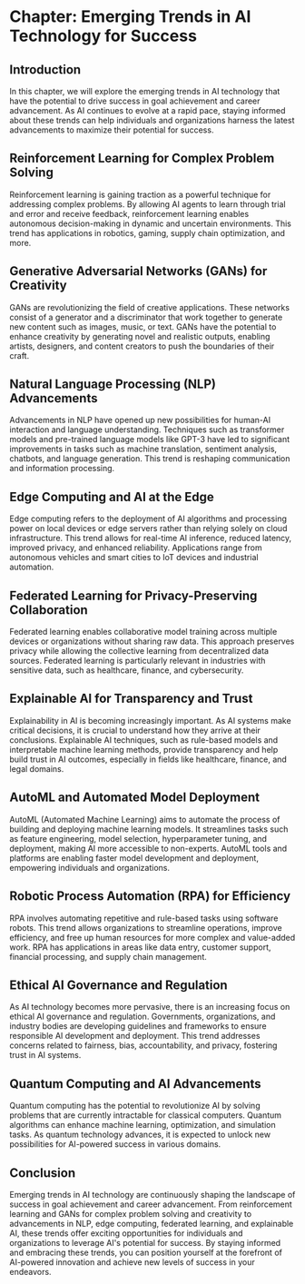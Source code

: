 Chapter: Emerging Trends in AI Technology for Success
=====================================================

Introduction
------------

In this chapter, we will explore the emerging trends in AI technology that have the potential to drive success in goal achievement and career advancement. As AI continues to evolve at a rapid pace, staying informed about these trends can help individuals and organizations harness the latest advancements to maximize their potential for success.

Reinforcement Learning for Complex Problem Solving
--------------------------------------------------

Reinforcement learning is gaining traction as a powerful technique for addressing complex problems. By allowing AI agents to learn through trial and error and receive feedback, reinforcement learning enables autonomous decision-making in dynamic and uncertain environments. This trend has applications in robotics, gaming, supply chain optimization, and more.

Generative Adversarial Networks (GANs) for Creativity
-----------------------------------------------------

GANs are revolutionizing the field of creative applications. These networks consist of a generator and a discriminator that work together to generate new content such as images, music, or text. GANs have the potential to enhance creativity by generating novel and realistic outputs, enabling artists, designers, and content creators to push the boundaries of their craft.

Natural Language Processing (NLP) Advancements
----------------------------------------------

Advancements in NLP have opened up new possibilities for human-AI interaction and language understanding. Techniques such as transformer models and pre-trained language models like GPT-3 have led to significant improvements in tasks such as machine translation, sentiment analysis, chatbots, and language generation. This trend is reshaping communication and information processing.

Edge Computing and AI at the Edge
---------------------------------

Edge computing refers to the deployment of AI algorithms and processing power on local devices or edge servers rather than relying solely on cloud infrastructure. This trend allows for real-time AI inference, reduced latency, improved privacy, and enhanced reliability. Applications range from autonomous vehicles and smart cities to IoT devices and industrial automation.

Federated Learning for Privacy-Preserving Collaboration
-------------------------------------------------------

Federated learning enables collaborative model training across multiple devices or organizations without sharing raw data. This approach preserves privacy while allowing the collective learning from decentralized data sources. Federated learning is particularly relevant in industries with sensitive data, such as healthcare, finance, and cybersecurity.

Explainable AI for Transparency and Trust
-----------------------------------------

Explainability in AI is becoming increasingly important. As AI systems make critical decisions, it is crucial to understand how they arrive at their conclusions. Explainable AI techniques, such as rule-based models and interpretable machine learning methods, provide transparency and help build trust in AI outcomes, especially in fields like healthcare, finance, and legal domains.

AutoML and Automated Model Deployment
-------------------------------------

AutoML (Automated Machine Learning) aims to automate the process of building and deploying machine learning models. It streamlines tasks such as feature engineering, model selection, hyperparameter tuning, and deployment, making AI more accessible to non-experts. AutoML tools and platforms are enabling faster model development and deployment, empowering individuals and organizations.

Robotic Process Automation (RPA) for Efficiency
-----------------------------------------------

RPA involves automating repetitive and rule-based tasks using software robots. This trend allows organizations to streamline operations, improve efficiency, and free up human resources for more complex and value-added work. RPA has applications in areas like data entry, customer support, financial processing, and supply chain management.

Ethical AI Governance and Regulation
------------------------------------

As AI technology becomes more pervasive, there is an increasing focus on ethical AI governance and regulation. Governments, organizations, and industry bodies are developing guidelines and frameworks to ensure responsible AI development and deployment. This trend addresses concerns related to fairness, bias, accountability, and privacy, fostering trust in AI systems.

Quantum Computing and AI Advancements
-------------------------------------

Quantum computing has the potential to revolutionize AI by solving problems that are currently intractable for classical computers. Quantum algorithms can enhance machine learning, optimization, and simulation tasks. As quantum technology advances, it is expected to unlock new possibilities for AI-powered success in various domains.

Conclusion
----------

Emerging trends in AI technology are continuously shaping the landscape of success in goal achievement and career advancement. From reinforcement learning and GANs for complex problem solving and creativity to advancements in NLP, edge computing, federated learning, and explainable AI, these trends offer exciting opportunities for individuals and organizations to leverage AI's potential for success. By staying informed and embracing these trends, you can position yourself at the forefront of AI-powered innovation and achieve new levels of success in your endeavors.
